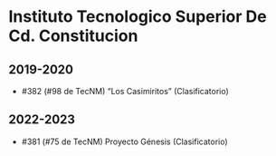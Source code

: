 # Instituto Tecnologico Superior De Cd. Constitucion

## 2019-2020

- #382 (#98 de TecNM) “Los Casimiritos” (Clasificatorio)

## 2022-2023

- #381 (#75 de TecNM) Proyecto Génesis (Clasificatorio)


